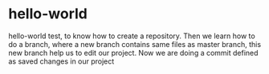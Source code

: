 # hello-world
hello-world test, to know how to create a repository.
Then we learn how to do a branch, where a new branch contains same files as
master branch, this new branch help us to edit our project.
Now we are doing a commit defined as saved changes in our project
